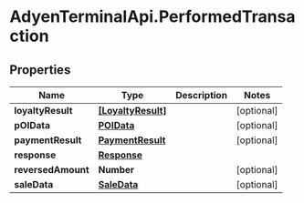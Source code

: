 # AdyenTerminalApi.PerformedTransaction

## Properties

Name | Type | Description | Notes
------------ | ------------- | ------------- | -------------
**loyaltyResult** | [**[LoyaltyResult]**](LoyaltyResult.md) |  | [optional] 
**pOIData** | [**POIData**](POIData.md) |  | [optional] 
**paymentResult** | [**PaymentResult**](PaymentResult.md) |  | [optional] 
**response** | [**Response**](Response.md) |  | 
**reversedAmount** | **Number** |  | [optional] 
**saleData** | [**SaleData**](SaleData.md) |  | [optional] 


